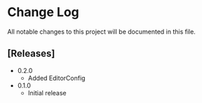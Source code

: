# Change Log

All notable changes to this project will be documented in this file.

## [Releases]

- 0.2.0
  - Added EditorConfig
- 0.1.0
  - Initial release
